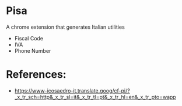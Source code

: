 # Pisa
A chrome extension that generates Italian utilities

- Fiscal Code
- IVA
- Phone Number

# References:
- https://www-icosaedro-it.translate.goog/cf-pi/?_x_tr_sch=http&_x_tr_sl=it&_x_tr_tl=pt&_x_tr_hl=en&_x_tr_pto=wapp